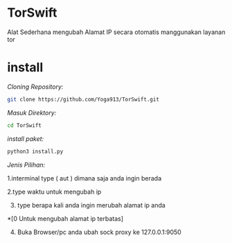 # TorSwift
Alat Sederhana mengubah Alamat IP secara otomatis manggunakan layanan tor

# install


*Cloning Repository:*
```bash
git clone https://github.com/Yoga913/TorSwift.git
```

*Masuk Direktory:*
```bash
cd TorSwift
```

*install paket:*
```bash
python3 install.py
```

*Jenis Pilihan:*

1.interminal type ( aut ) dimana saja anda ingin berada

2.type waktu untuk mengubah ip

3. type berapa kali anda ingin merubah alamat ip anda

*[0 Untuk mengubah alamat ip terbatas]

4. Buka Browser/pc anda ubah sock proxy ke 127.0.0.1:9050
